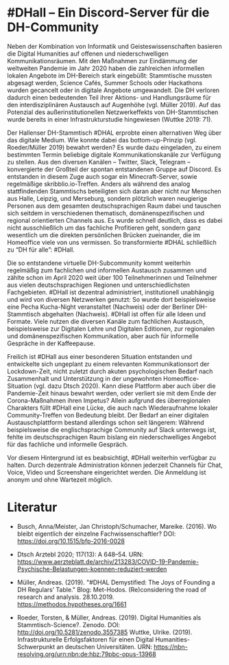 # #DHall – Ein Discord-Server für die DH-Community


Neben der Kombination von Informatik und Geisteswissenschaften basieren die Digital Humanities auf offenen und niederschwelligen Kommunikationsräumen. Mit den Maßnahmen zur Eindämmung der weltweiten Pandemie im Jahr 2020 haben die zahlreichen informellen lokalen Angebote im DH-Bereich stark eingebüßt: Stammtische mussten abgesagt werden, Science Cafés, Summer Schools oder Hackathons wurden gecancelt oder in digitale Angebote umgewandelt. Die DH verloren dadurch einen bedeutenden Teil ihrer Aktions- und Handlungsräume für den interdisziplinären Austausch auf Augenhöhe (vgl. Müller 2019). Auf das Potenzial des außerinstitutionellen Netzwerkeffekts von DH-Stammtischen wurde bereits in einer Infrastrukturstudie hingewiesen (Wuttke 2019: 71).

Der Hallenser DH-Stammtisch #DHAL erprobte einen alternativen Weg über das digitale Medium. Wie konnte dabei das bottom-up-Prinzip (vgl. Roeder/Müller 2019) bewahrt werden? Es wurde dazu eingeladen, zu einem bestimmten Termin beliebige digitale Kommunikationskanäle zur Verfügung zu stellen. Aus den diversen Kanälen – Twitter, Slack, Telegram – konvergierte der Großteil der spontan entstandenen Gruppe auf Discord. Es entstanden in diesem Zuge auch sogar ein Minecraft-Server, sowie regelmäßige skribblio.io-Treffen. Anders als während des analog stattfindenden Stammtischs beteiligten sich daran aber nicht nur Menschen aus Halle, Leipzig, und Merseburg, sondern plötzlich waren neugierige Personen aus dem gesamten deutschsprachigen Raum dabei und tauschen sich seitdem in verschiedenen thematisch, domänenspezifischen und regional orientierten Channels aus. Es wurde schnell deutlich, dass es dabei nicht ausschließlich um das fachliche Profitieren geht, sondern ganz wesentlich um die direkten persönlichen Brücken zueinander, die im Homeoffice viele von uns vermissen. So transformierte #DHAL schließlich zu “DH für alle”: #DHall.

Die so entstandene virtuelle DH-Subcommunity kommt weiterhin regelmäßig zum fachlichen und informellen Austausch zusammen und zählte schon im April 2020 weit über 100 Teilnehmerinnen und Teilnehmer aus vielen deutschsprachigen Regionen und unterschiedlichsten Fachgebieten. #DHall ist dezentral administriert, institutionell unabhängig und wird von diversen Netzwerken genutzt: So wurde dort beispielsweise eine Pecha Kucha-Night veranstaltet (Nachweis) oder der Berliner DH-Stammtisch abgehalten (Nachweis). #DHall ist offen für alle Ideen und Formate. Viele nutzen die diversen Kanäle zum fachlichen Austausch, beispielsweise zur Digitalen Lehre und Digitalen Editionen, zur regionalen und domänenspezifischen Kommunikation, aber auch für informelle Gespräche in der Kaffeepause.

Freilich ist #DHall aus einer besonderen Situation entstanden und entwickelte sich ungeplant zu einem relevanten Kommunikationsort der Lockdown-Zeit, nicht zuletzt durch akuten psychologischen Bedarf nach Zusammenhalt und Unterstützung in der ungewohnten Homeoffice-Situation (vgl. dazu Dtsch 2020). Kann diese Plattform aber auch über die Pandemie-Zeit hinaus bewahrt werden, oder verliert sie mit dem Ende der Corona-Maßnahmen ihren Impetus? Allein aufgrund des überregionalen Charakters füllt #DHall eine Lücke, die auch nach Wiederaufnahme lokaler Community-Treffen von Bedeutung bleibt. Der Bedarf an einer digitalen Austauschplattform bestand allerdings schon seit längerem: Während beispielsweise die englischsprachige Community auf Slack unterwegs ist, fehlte im deutschsprachigen Raum bislang ein niederschwelliges Angebot für das fachliche und informelle Gespräch.

Vor diesem Hintergrund ist es beabsichtigt, #DHall weiterhin verfügbar zu halten. Durch dezentrale Administration können jederzeit Channels für Chat, Voice, Video und Screenshare eingerichtet werden. Die Anmeldung ist anonym und ohne Wartezeit möglich.

# Literatur

* Busch, Anna/Meister, Jan Christoph/Schumacher, Mareike. (2016). Wo bleibt eigentlich der einzelne Fachwissenschaftler? DOI: https://doi.org/10.1515/bfp-2016-0028

* Dtsch Arztebl 2020; 117(13): A 648–54. URN: https://www.aerzteblatt.de/archiv/213283/COVID-19-Pandemie-Psychische-Belastungen-koennen-reduziert-werden

* Müller, Andreas. (2019). "#DHAL Demystified: The Joys of Founding a DH Regulars’ Table." Blog: Met-Hodos. (Re)considering the road of research and analysis. 28.10.2019. https://methodos.hypotheses.org/1661

* Roeder, Torsten, & Müller, Andreas. (2019). Digital Humanities als Stammtisch-Science?. Zenodo. DOI: http://doi.org/10.5281/zenodo.3557385
Wuttke, Ulrike. (2019). Infrastrukturelle Erfolgsfaktoren für einen Digital Humanities-Schwerpunkt an deutschen Universitäten. URN: https://nbn-resolving.org/urn:nbn:de:hbz:79pbc-opus-13968
